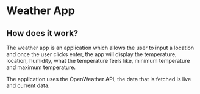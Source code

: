 # Weather App

## How does it work?

The weather app is an application which allows the user to input a location and once the user clicks enter, the app will display the temperature, location, humidity, what the temperature feels like, minimum temperature and maximum temperature.

The application uses the OpenWeather API, the data that is fetched is live and current data.
